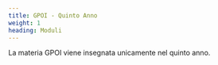 ```yaml
---
title: GPOI - Quinto Anno
weight: 1
heading: Moduli
---
```


La materia GPOI viene insegnata unicamente nel quinto anno.